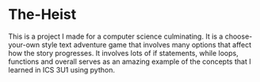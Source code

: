 # The-Heist
This is a project I made for a computer science culminating. It is a choose-your-own style text adventure game that involves many options that affect how the story progresses. It involves lots of if statements, while loops, functions and overall serves as an amazing example of the concepts that I learned in ICS 3U1 using python.
